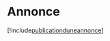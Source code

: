 # Annonce

[!include[publicationduneannonce](annonce.publicationduneannonce.autogen.md)]
























































































